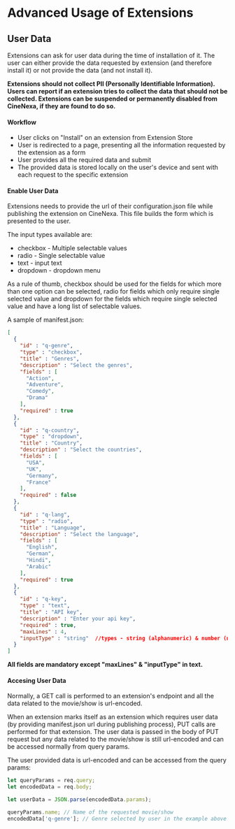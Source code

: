 # Advanced Usage of Extensions

## User Data
Extensions can ask for user data during the time of installation of it. The user can either provide the data requested by extension (and therefore install it) or not provide the data (and not install it).

**Extensions should not collect PII (Personally Identifiable Information). Users can report if an extension tries to collect the data that should not be collected. Extensions can be suspended or permanently disabled from CineNexa, if they are found to do so.**

#### Workflow
- User clicks on "Install" on an extension from Extension Store
- User is redirected to a page, presenting all the information requested by the extension as a form
- User provides all the required data and submit
- The provided data is stored locally on the user's device and sent with each request to the specific extension


#### Enable User Data
Extensions needs to provide the url of their configuration.json file while publishing the extension on CineNexa. This file builds the form which is presented to the user.

The input types available are:
- checkbox - Multiple selectable values
- radio - Single selectable value
- text - input text
- dropdown - dropdown menu 

As a rule of thumb, checkbox should be used for the fields for which more than one option can be selected, radio for fields which only require single selected value and dropdown for the fields which require single selected value and have a long list of selectable values.

A sample of manifest.json:
```json
[
  {
    "id" : "q-genre",
    "type" : "checkbox",
    "title" : "Genres",
    "description" : "Select the genres",
    "fields" : [
      "Action",
      "Adventure",
      "Comedy",
      "Drama"
    ],
    "required" : true
  },
  {
    "id" : "q-country",
    "type" : "dropdown",
    "title" : "Country",
    "description" : "Select the countries",
    "fields" : [
      "USA",
      "UK",
      "Germany",
      "France"
    ],
    "required" : false
  },
  {
    "id" : "q-lang",
    "type" : "radio",
    "title" : "Language",
    "description" : "Select the language",
    "fields" : [
      "English",
      "German",
      "Hindi",
      "Arabic"
    ],
    "required" : true
  },
  {
    "id" : "q-key",
    "type" : "text",
    "title" : "API key",
    "description" : "Enter your api key",
    "required" : true,
    "maxLines" : 4,
    "inputType" : "string"  //types - string (alphanumeric) & number (numeric)
  }
]
```

**All fields are mandatory except "maxLines" & "inputType" in text.** 

#### Accesing User Data
Normally, a GET call is performed to an extension's endpoint and all the data related to the movie/show is url-encoded.

When an extension marks itself as an extension which requires user data (by providing manifest.json url during publishing process), PUT calls are performed for that extension. The user data is passed in the body of PUT request but any data related to the movie/show is still url-encoded and can be accessed normally from query params.

The user provided data is url-encoded and can be accessed from the query params:
```js
let queryParams = req.query;
let encodedData = req.body;

let userData = JSON.parse(encodedData.params);

queryParams.name; // Name of the requested movie/show
encodedData['q-genre']; // Genre selected by user in the example above
```
